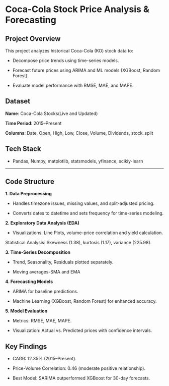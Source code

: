 # Coca-Cola Stock Price Analysis & Forecasting

## Project Overview

This project analyzes historical Coca-Cola (KO) stock data to:

* Decompose price trends using time-series models.

* Forecast future prices using ARIMA and ML models (XGBoost, Random Forest).

* Evaluate model performance with RMSE, MAE, and MAPE.

## Dataset
**Name**: Coca-Cola Stocks(Live and Updated)

**Time Period**: 2015–Present

**Columns**: Date, Open, High, Low, Close, Volume, Dividends, stock_split

## Tech Stack

* Pandas, Numpy, matplotlib, statsmodels, yfinance, scikiy-learn

---

## Code Structure
**1. Data Preprocessing**

* Handles timezone issues, missing values, and split-adjusted pricing.

* Converts dates to datetime and sets frequency for time-series modeling.

**2. Exploratory Data Analysis (EDA)**

* Visualizations: Line Plots, volume-price correlation and yield calculation.

Statistical Analysis: Skewness (1.38), kurtosis (1.17), variance (225.98).

**3. Time-Series Decomposition**

* Trend, Seasonality, Residuals plotted separately.

* Moving averages-SMA and EMA

**4. Forecasting Models**

* ARIMA for baseline predictions.

* Machine Learning (XGBoost, Random Forest) for enhanced accuracy.

**5. Model Evaluation**

* Metrics: RMSE, MAE, MAPE.

* Visualization: Actual vs. Predicted prices with confidence intervals.

## Key Findings
* CAGR: 12.35% (2015–Present).

* Price-Volume Correlation: 0.46 (moderate positive relationship).

* Best Model: SARIMA outperformed XGBoost for 30-day forecasts.








